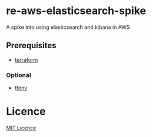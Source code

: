 # re-aws-elasticsearch-spike
A spike into using elasticsearch and kibana in AWS

## Prerequisites
* [terraform](https://terraform.io)

### Optional
* [tfenv](https://github.com/kamatama41/tfenv)

# Licence

[MIT Licence](LICENCE)
